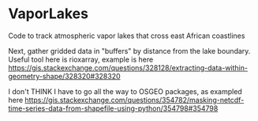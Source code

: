 # VaporLakes
Code to track atmospheric vapor lakes that cross east African coastlines

Next, gather gridded data in "buffers" by distance from the lake boundary. Useful tool here is rioxarray, example is here https://gis.stackexchange.com/questions/328128/extracting-data-within-geometry-shape/328320#328320

I don't THINK I have to go all the way to OSGEO packages, as exampled here https://gis.stackexchange.com/questions/354782/masking-netcdf-time-series-data-from-shapefile-using-python/354798#354798


